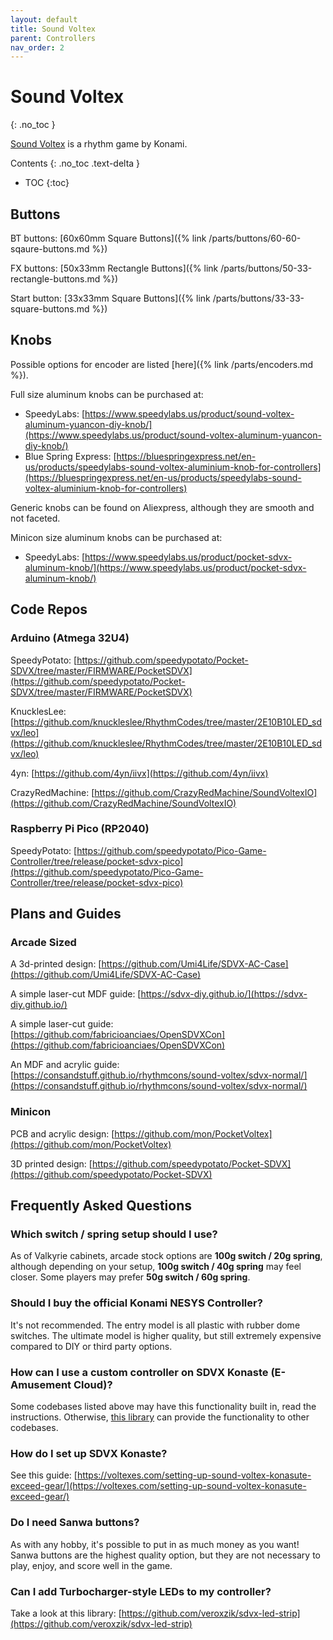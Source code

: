 ```yaml
---
layout: default
title: Sound Voltex
parent: Controllers
nav_order: 2
---
```


# Sound Voltex
{: .no_toc }

[Sound Voltex](https://remywiki.com/SOUND_VOLTEX_Information) is a rhythm game by Konami.

Contents
{: .no_toc .text-delta }

- TOC
{:toc}

## Buttons

BT buttons: [60x60mm Square Buttons]({% link /parts/buttons/60-60-sqaure-buttons.md %})

FX buttons: [50x33mm Rectangle Buttons]({% link /parts/buttons/50-33-rectangle-buttons.md %})

Start button: [33x33mm Square Buttons]({% link /parts/buttons/33-33-square-buttons.md %})

## Knobs

Possible options for encoder are listed [here]({% link /parts/encoders.md %}).

Full size aluminum knobs can be purchased at:
* SpeedyLabs: [https://www.speedylabs.us/product/sound-voltex-aluminum-yuancon-diy-knob/](https://www.speedylabs.us/product/sound-voltex-aluminum-yuancon-diy-knob/)
* Blue Spring Express: [https://bluespringexpress.net/en-us/products/speedylabs-sound-voltex-aluminium-knob-for-controllers](https://bluespringexpress.net/en-us/products/speedylabs-sound-voltex-aluminium-knob-for-controllers)

Generic knobs can be found on Aliexpress, although they are smooth and not faceted.

Minicon size aluminum knobs can be purchased at:
* SpeedyLabs: [https://www.speedylabs.us/product/pocket-sdvx-aluminum-knob/](https://www.speedylabs.us/product/pocket-sdvx-aluminum-knob/)

## Code Repos

### Arduino (Atmega 32U4)

SpeedyPotato: [https://github.com/speedypotato/Pocket-SDVX/tree/master/FIRMWARE/PocketSDVX](https://github.com/speedypotato/Pocket-SDVX/tree/master/FIRMWARE/PocketSDVX)

KnucklesLee: [https://github.com/knuckleslee/RhythmCodes/tree/master/2E10B10LED_sdvx/leo](https://github.com/knuckleslee/RhythmCodes/tree/master/2E10B10LED_sdvx/leo)

4yn: [https://github.com/4yn/iivx](https://github.com/4yn/iivx)

CrazyRedMachine: [https://github.com/CrazyRedMachine/SoundVoltexIO](https://github.com/CrazyRedMachine/SoundVoltexIO)

### Raspberry Pi Pico (RP2040)

SpeedyPotato: [https://github.com/speedypotato/Pico-Game-Controller/tree/release/pocket-sdvx-pico](https://github.com/speedypotato/Pico-Game-Controller/tree/release/pocket-sdvx-pico)

## Plans and Guides

### Arcade Sized

A 3d-printed design: [https://github.com/Umi4Life/SDVX-AC-Case](https://github.com/Umi4Life/SDVX-AC-Case)

A simple laser-cut MDF guide: [https://sdvx-diy.github.io/](https://sdvx-diy.github.io/)

A simple laser-cut guide: [https://github.com/fabricioanciaes/OpenSDVXCon](https://github.com/fabricioanciaes/OpenSDVXCon)

An MDF and acrylic guide: [https://consandstuff.github.io/rhythmcons/sound-voltex/sdvx-normal/](https://consandstuff.github.io/rhythmcons/sound-voltex/sdvx-normal/)

### Minicon

PCB and acrylic design: [https://github.com/mon/PocketVoltex](https://github.com/mon/PocketVoltex)

3D printed design: [https://github.com/speedypotato/Pocket-SDVX](https://github.com/speedypotato/Pocket-SDVX)

## Frequently Asked Questions

### Which switch / spring setup should I use?

As of Valkyrie cabinets, arcade stock options are **100g switch / 20g spring**, although depending on your setup, **100g switch / 40g spring** may feel closer. Some players may prefer **50g switch / 60g spring**.

### Should I buy the official Konami NESYS Controller?

It's not recommended. The entry model is all plastic with rubber dome switches. The ultimate model is higher quality, but still extremely expensive compared to DIY or third party options.

### How can I use a custom controller on SDVX Konaste (E-Amusement Cloud)?

Some codebases listed above may have this functionality built in, read the instructions. Otherwise, [this library](https://github.com/veroxzik/arduino-konami-spoof) can provide the functionality to other codebases.

### How do I set up SDVX Konaste?

See this guide: [https://voltexes.com/setting-up-sound-voltex-konasute-exceed-gear/](https://voltexes.com/setting-up-sound-voltex-konasute-exceed-gear/)

### Do I need Sanwa buttons?

As with any hobby, it's possible to put in as much money as you want! Sanwa buttons are the highest quality option, but they are not necessary to play, enjoy, and score well in the game. 

### Can I add Turbocharger-style LEDs to my controller?

Take a look at this library: [https://github.com/veroxzik/sdvx-led-strip](https://github.com/veroxzik/sdvx-led-strip)